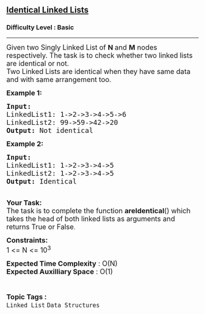 <h2><a href="https://practice.geeksforgeeks.org/problems/identical-linked-lists/1?page=2&category[]=Linked%20List&sortBy=submissions">Identical Linked Lists</a></h2><h3>Difficulty Level : Basic</h3><hr><div class="problems_problem_content__Xm_eO"><p><span style="font-size:18px">Given two&nbsp;Singly Linked List of&nbsp;<strong>N </strong>and <strong>M</strong> nodes respectively. The task is to check whether two linked lists are identical or not.&nbsp;<br>
Two Linked Lists are identical when they have same data and with same arrangement too.</span></p>

<p><span style="font-size:18px"><strong>Example 1:</strong></span></p>

<pre><span style="font-size:18px"><strong>Input:
</strong>LinkedList1: 1-&gt;2-&gt;3-&gt;4-&gt;5-&gt;6
LinkedList2: 99-&gt;59-&gt;42-&gt;20
<strong>Output: </strong>Not identical<strong> </strong></span></pre>

<p><span style="font-size:18px"><strong>Example 2:</strong></span></p>

<pre><span style="font-size:18px"><strong>Input:
</strong>LinkedList1: 1-&gt;2-&gt;3-&gt;4-&gt;5
LinkedList2: 1-&gt;2-&gt;3-&gt;4-&gt;5
<strong>Output: </strong>Identical<strong>
 </strong></span>
</pre>

<p><span style="font-size:18px"><strong>Your Task:</strong><br>
The task is to complete the function <strong>areIdentical</strong>() which takes the head of both linked lists as arguments and returns True or False</span>.</p>

<p><span style="font-size:18px"><strong>Constraints:</strong><br>
1 &lt;= N &lt;= 10<sup>3</sup></span></p>

<p><span style="font-size:18px"><strong>Expected Time Complexity</strong> : O(N)<br>
<strong>Expected Auxilliary Space</strong> : O(1)</span></p>
</div><br><p><span style=font-size:18px><strong>Topic Tags : </strong><br><code>Linked List</code>&nbsp;<code>Data Structures</code>&nbsp;